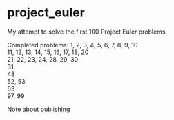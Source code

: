 # project_euler

My attempt to solve the first 100 Project Euler problems. 

Completed problems: 
1, 2, 3, 4, 5, 6, 7, 8, 9, 10 <br />
11, 12, 13, 14, 15, 16, 17, 18, 20 <br />
21, 22, 23, 24, 28, 29, 30 <br />
31 <br />
48 <br />
52, 53 <br />
63 <br />
97, 99 <br />

Note about [publishing](https://projecteuler.net/about#publish)
